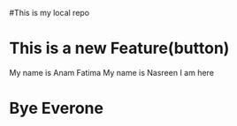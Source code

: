 #This is my local repo
<h1>This is a new Feature(button)</h1>
My name is Anam Fatima
My name is Nasreen
I am here
<br>
<h1>Bye Everone</h1>

